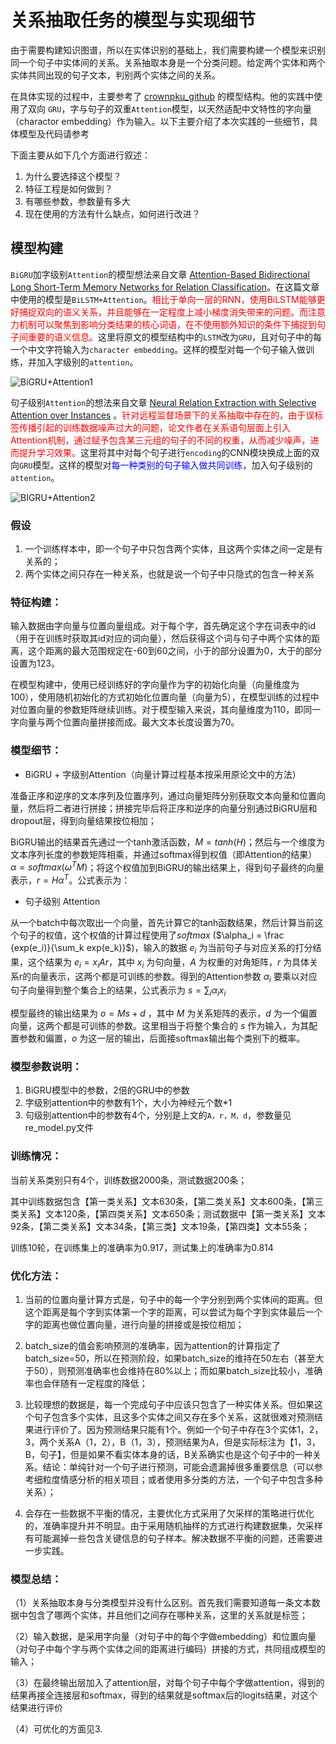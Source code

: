# 关系抽取任务的模型与实现细节

由于需要构建知识图谱，所以在实体识别的基础上，我们需要构建一个模型来识别同一个句子中实体间的关系。关系抽取本身是一个分类问题。给定两个实体和两个实体共同出现的句子文本，判别两个实体之间的关系。

在具体实现的过程中，主要参考了 [crownpku_github](http://www.crownpku.com//2017/08/19/%E7%94%A8Bi-GRU%E5%92%8C%E5%AD%97%E5%90%91%E9%87%8F%E5%81%9A%E7%AB%AF%E5%88%B0%E7%AB%AF%E7%9A%84%E4%B8%AD%E6%96%87%E5%85%B3%E7%B3%BB%E6%8A%BD%E5%8F%96.html) 的模型结构。他的实践中使用了双向 `GRU`，字与句子的双重`Attention`模型，以天然适配中文特性的字向量（charactor embedding）作为输入。以下主要介绍了本次实践的一些细节，具体模型及代码请参考

下面主要从如下几个方面进行叙述：

1. 为什么要选择这个模型？
2. 特征工程是如何做到？
3. 有哪些参数，参数量有多大
4. 现在使用的方法有什么缺点，如何进行改进？

## 模型构建

`BiGRU`加字级别`Attention`的模型想法来自文章 [Attention-Based Bidirectional Long Short-Term Memory Networks for Relation Classification](https://www.aclweb.org/anthology/P16-2034.pdf)。在这篇文章中使用的模型是`BiLSTM+Attention`。<font color=red>相比于单向一层的RNN，使用BiLSTM能够更好捕捉双向的语义关系，并且能够在一定程度上减小梯度消失带来的问题。而注意力机制可以聚焦到影响分类结果的核心词语，在不使用额外知识的条件下捕捉到句子间重要的语义信息。</font>这里将原文的模型结构中的`LSTM`改为`GRU`，且对句子中的每一个中文字符输入为`character embedding`。这样的模型对每一个句子输入做训练，并加入字级别的`attention`。

![BiGRU+Attention1](/Users/lixuanhong/Desktop/Materials/NLP/BiGRU+Attention1.png)

句子级别`Attention`的想法来自文章 [Neural Relation Extraction with Selective Attention over Instances](https://www.aclweb.org/anthology/P16-1200v2.pdf) 。<font color=red>针对远程监督场景下的关系抽取中存在的，由于误标签传播引起的训练数据噪声过大的问题，论文作者在关系语句层面上引入Attention机制，通过赋予包含某三元组的句子的不同的权重，从而减少噪声，进而提升学习效果。</font>这里将其中对每个句子进行`encoding`的CNN模块换成上面的双向`GRU`模型。这样的模型对<font color=blue>每一种类别的句子输入做共同训练</font>，加入句子级别的`attention`。

![BIGRU+Attention2](/Users/lixuanhong/Desktop/Materials/NLP/BIGRU+Attention2.png)

### 假设

1. 一个训练样本中，即一个句子中只包含两个实体，且这两个实体之间一定是有关系的；
2. 两个实体之间只存在一种关系，也就是说一个句子中只隐式的包含一种关系

### 特征构建：

输入数据由字向量与位置向量组成。对于每个字，首先确定这个字在词表中的id（用于在训练时获取其id对应的词向量），然后获得这个词与句子中两个实体的距离，这个距离的最大范围规定在-60到60之间，小于的部分设置为0，大于的部分设置为123。

在模型构建中，使用已经训练好的字向量作为字的初始化向量（向量维度为100），使用随机初始化的方式初始化位置向量（向量为5），在模型训练的过程中对位置向量的参数矩阵继续训练。对于模型输入来说，其向量维度为110，即同一字向量与两个位置向量拼接而成。最大文本长度设置为70。

### 模型细节：

+ BiGRU + 字级别Attention（向量计算过程基本按采用原论文中的方法）

准备正序和逆序的文本序列及位置序列，通过向量矩阵分别获取文本向量和位置向量，然后将二者进行拼接；拼接完毕后将正序和逆序的向量分别通过BiGRU层和dropout层，得到向量结果按位相加；

BiGRU输出的结果首先通过一个tanh激活函数，$M = tanh(H)$；然后与一个维度为文本序列长度的参数矩阵相乘，并通过softmax得到权值（即Attention的结果）$\alpha = softmax(\omega^T M)$；将这个权值加到BiGRU的输出结果上，得到句子最终的向量表示，$r = H \alpha^T$。公式表示为：

+ 句子级别 Attention

从一个batch中每次取出一个向量，首先计算它的tanh函数结果，然后计算当前这个句子的权值，这个权值的计算过程使用了$softmax$ ($\alpha_i = \frac {exp(e_i)}{\sum_k exp(e_k)}$)，输入的数据 $e_i$ 为当前句子与对应关系的打分结果，这个结果为 $e_i = x_iAr$，其中 $x_i$ 为句向量，$A$ 为权重的对角矩阵，$r$  为具体关系r的向量表示，这两个都是可训练的参数。得到的Attention参数 $\alpha_i$ 要乘以对应句子向量得到整个集合上的结果，公式表示为 $s = \sum_i \alpha_ix_i$

模型最终的输出结果为 $o = Ms+d$ ，其中 $M$ 为关系矩阵的表示，$d$ 为一个偏置向量，这两个都是可训练的参数。这里相当于将整个集合的 $s$ 作为输入，为其配置参数和偏置，$o$ 为这一层的输出，后面接softmax输出每个类别下的概率。

### 模型参数说明：

1. BiGRU模型中的参数，2倍的GRU中的参数
2. 字级别attention中的参数有1个，大小为神经元个数*1
3. 句级别attention中的参数有4个，分别是上文的`A，r，M，d`，参数量见re_model.py文件

### 训练情况：

当前关系类别只有4个，训练数据2000条，测试数据200条；

其中训练数据包含【第一类关系】文本630条，【第二类关系】文本600条，【第三类关系】文本120条，【第四类关系】文本650条；测试数据中【第一类关系】文本92条，【第二类关系】文本34条，【第三类】文本19条，【第四类】文本55条；

训练10轮，在训练集上的准确率为0.917，测试集上的准确率为0.814

### 优化方法：

1. 当前的位置向量计算方式是，句子中的每一个字分别到两个实体间的距离。但这个距离是每个字到实体第一个字的距离，可以尝试为每个字到实体最后一个字的距离也做位置向量，进行向量的拼接或是按位相加；

2. batch_size的值会影响预测的准确率，因为attention的计算指定了batch_size=50，所以在预测阶段，如果batch_size的维持在50左右（甚至大于50），则预测准确率也会维持在80%以上；而如果batch_size比较小，准确率也会伴随有一定程度的降低；
3. 比较理想的数据是，每一个完成句子中应该只包含了一种实体关系。但如果这个句子包含多个实体，且这多个实体之间又存在多个关系，这就很难对预测结果进行评价了。因为预测结果只能有1个。例如一个句子中存在3个实体1，2，3，两个关系A（1，2），B（1，3），预测结果为A，但是实际标注为【1，3，B，句子】，但是如果不看实体本身的话，B关系确实也是这个句子中的一种关系。结论：单纯针对一个句子进行预测，可能会遗漏掉很多重要信息（可以参考细粒度情感分析的相关项目；或者使用多分类的方法，一个句子中包含多种关系）；
4. 会存在一些数据不平衡的情况，主要优化方式采用了欠采样的策略进行优化的，准确率提升并不明显。由于采用随机抽样的方式进行构建数据集，欠采样有可能漏掉一些包含关键信息的句子样本。解决数据不平衡的问题，还需要进一步实践。

### 模型总结：

（1）关系抽取本身与分类模型并没有什么区别。首先我们需要知道每一条文本数据中包含了哪两个实体，并且他们之间存在哪种关系，这里的关系就是标签；

（2）输入数据，是采用字向量（对句子中的每个字做embedding）和位置向量（对句子中每个字与两个实体之间的距离进行编码）拼接的方式，共同组成模型的输入；

（3）在最终输出层加入了attention层，对每个句子中每个字做attention，得到的结果再接全连接层和softmax，得到的结果就是softmax后的logits结果，对这个结果进行评价

（4）可优化的方面见3.